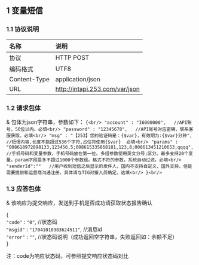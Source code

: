 

## 1 变量短信

### 1.1 协议说明
名称|说明
:---|:---
协议|HTTP POST
编码格式|UTF8
Content-Type|application/json
URL| http://intapi.253.com/var/json 

### 1.2 请求包体

& 包体为json字符串，参数如下：
`
 {<br/>
     "account" : "I6000000",   //API账号，50位以内。必填<br/>
     "password" : "12345678",   //API账号对应密钥，联系客服获取。必填<br/>
     "msg" : "【253】您的验证码是：{$var}，有效期为:{$var}分钟", //短信内容,长度不能超过536个字符,占位符使用{$var}  必填<br/>
     "params" : "008618972898133,123456,5;008615335868181,123,8;008613451210653,qqqq",   //手机号码和变量参数，手机号码放在第一位。多组参数使用英文分号;区分。最多支持20个变量。param字段最多不超过1000个参数组。格式不符的参数，系统自动过滤。必填<br/>
     "senderId":""   //用户收到短信之后显示的发件人，国内不支持自定义，国外支持，但是需要提前和运营商沟通注册，具体请与TIG对接人员确定。选填<br/>
 }<br/>
` 
 
 ### 1.3 应答包体
 
 & 该响应为提交响应，发送到手机是否成功请获取状态报告确认
 
  {<br/>
     `"code"` : `"0"`,  //状态码<br/>
     `"msgid"` : `"17041010383624511"`,  //消息id<br/>
     `"error"` : `""`,  //状态码说明（成功返回空字符串，失败返回如：余额不足）<br/>
 }<br/>
 
 注：code为响应状态码，可参照提交响应状态码对比
